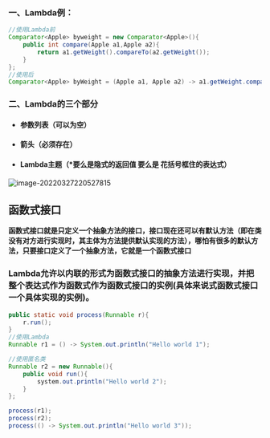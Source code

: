 ### 一、Lambda例：

````java
//使用Lambda前
Comparator<Apple> byweight = new Comparator<Apple>(){
    public int compare(Apple a1,Apple a2){
        return a1.getWeight().compareTo(a2.getWeight());
    }
};
//使用后
Comparator<Apple> byWeight = (Apple a1, Apple a2) -> a1.getWeight.compareTo(a2.getWeight())
````

### 二、Lambda的三个部分

- #### 参数列表（可以为空）

- #### 箭头（必须存在）

- #### Lambda主题（*要么是隐式的返回值 要么是 花括号框住的表达式）

![image-20220327220527815](C:\Users\zsx\AppData\Roaming\Typora\typora-user-images\image-20220327220527815.png)

## 函数式接口

**函数式接口就是只定义一个抽象方法的接口，接口现在还可以有默认方法（即在类没有对方进行实现时，其主体为方法提供默认实现的方法），哪怕有很多的默认方法，只要接口定义了一个抽象方法，它就是一个函数式接口**

### Lambda允许以内联的形式为函数式接口的抽象方法进行实现，并把整个表达式作为函数式作为函数式接口的实例(具体来说式函数式接口一个具体实现的实例)。

````java
public static void process(Runnable r){
    r.run();
} 
//使用Lambda
Runnable r1 = () -> System.out.println("Hello world 1");

//使用匿名类
Runnable r2 = new Runnable(){
    public void run(){
        system.out.println("Hello world 2");
    }
};

process(r1);
process(r2);
process(() -> System.out.println("Hello world 3"));
````

